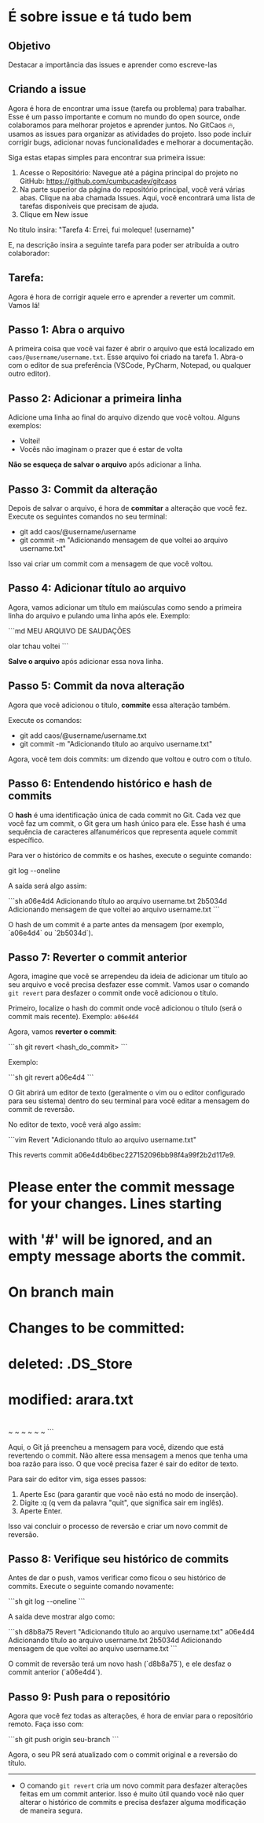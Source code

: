 # É sobre issue e tá tudo bem
## Objetivo 
Destacar a importância das issues e aprender como escreve-las
## Criando a issue

Agora é hora de encontrar uma issue (tarefa ou problema) para trabalhar. Esse é um passo importante e comum no mundo do open source, onde colaboramos para melhorar projetos e aprender juntos. No GitCaos 🔥, usamos as issues para organizar as atividades do projeto. Isso pode incluir corrigir bugs, adicionar novas funcionalidades e melhorar a documentação.

Siga estas etapas simples para encontrar sua primeira issue:

1. Acesse o Repositório: Navegue até a página principal do projeto no GitHub: <https://github.com/cumbucadev/gitcaos>
2. Na parte superior da página do repositório principal, você verá várias abas. Clique na aba chamada Issues. Aqui, você encontrará uma lista de tarefas disponíveis que precisam de ajuda.
3. Clique em New issue

No titulo insira:
 "Tarefa 4: Errei, fui moleque! (username)" 

E, na descrição insira a seguinte tarefa para poder ser atribuída a outro colaborador:
## Tarefa:
Agora é hora de corrigir aquele erro e aprender a reverter um commit. Vamos lá!

## Passo 1: Abra o arquivo

A primeira coisa que você vai fazer é abrir o arquivo que está localizado em
`caos/@username/username.txt`. Esse arquivo foi criado na tarefa 1. Abra-o com o editor de sua preferência (VSCode, PyCharm, Notepad, ou qualquer outro editor).

## Passo 2: Adicionar a primeira linha

Adicione uma linha ao final do arquivo dizendo que você voltou. Alguns exemplos:

- Voltei!
- Vocês não imaginam o prazer que é estar de volta

**Não se esqueça de salvar o arquivo** após adicionar a linha.

## Passo 3: Commit da alteração

Depois de salvar o arquivo, é hora de **commitar** a alteração que você fez. Execute os seguintes
comandos no seu terminal:

- git add caos/@username/username  
- git commit -m "Adicionando mensagem de que voltei ao arquivo username.txt"

Isso vai criar um commit com a mensagem de que você voltou.

## Passo 4: Adicionar título ao arquivo

Agora, vamos adicionar um título em maiúsculas como sendo a primeira linha do arquivo e pulando uma 
linha após ele. Exemplo:

\`\`\`md
MEU ARQUIVO DE SAUDAÇÕES

olar
tchau
voltei
\`\`\`

**Salve o arquivo** após adicionar essa nova linha.

## Passo 5: Commit da nova alteração

Agora que você adicionou o título, **commite** essa alteração também.

Execute os comandos:

- git add caos/@username/username.txt  
- git commit -m "Adicionando título ao arquivo username.txt"

Agora, você tem dois commits: um dizendo que voltou e outro com o título.

## Passo 6: Entendendo histórico e hash de commits

O **hash** é uma identificação única de cada commit no Git. Cada vez que você faz um commit,
o Git gera um hash único para ele. Esse hash é uma sequência de caracteres alfanuméricos que
representa aquele commit específico.

Para ver o histórico de commits e os hashes, execute o seguinte comando:

git log --oneline

A saída será algo assim:

\`\`\`sh
a06e4d4 Adicionando título ao arquivo username.txt
2b5034d Adicionando mensagem de que voltei ao arquivo username.txt
\`\`\`

O hash de um commit é a parte antes da mensagem (por exemplo, \`a06e4d4\` ou \`2b5034d\`).

## Passo 7: Reverter o commit anterior

Agora, imagine que você se arrependeu da ideia de adicionar um título ao seu arquivo e você precisa
desfazer esse commit. Vamos usar o comando `git revert` para desfazer o commit onde você adicionou
o título.

Primeiro, localize o hash do commit onde você adicionou o título (será o commit mais recente).
Exemplo: `a06e4d4`

Agora, vamos **reverter o commit**:

\`\`\`sh
git revert <hash_do_commit>
\`\`\`

Exemplo:

\`\`\`sh
git revert a06e4d4
\`\`\`

O Git abrirá um editor de texto (geralmente o vim ou o editor configurado para seu sistema)
dentro do seu terminal para você editar a mensagem do commit de reversão.

No editor de texto, você verá algo assim:

\`\`\`vim
Revert "Adicionando título ao arquivo username.txt"

This reverts commit a06e4d4b6bec227152096bb98f4a99f2b2d117e9.

# Please enter the commit message for your changes. Lines starting
# with '#' will be ignored, and an empty message aborts the commit.
#
# On branch main
# Changes to be committed:
#       deleted:    .DS_Store
#       modified:   arara.txt
#
~
~
~
~
~
~
\`\`\`

Aqui, o Git já preencheu a mensagem para você, dizendo que está revertendo o commit.
Não altere essa mensagem a menos que tenha uma boa razão para isso. O que você precisa fazer é sair
do editor de texto.

Para sair do editor vim, siga esses passos:

1. Aperte Esc (para garantir que você não está no modo de inserção).
1. Digite :q (q vem da palavra "quit", que significa sair em inglês).
1. Aperte Enter.

Isso vai concluir o processo de reversão e criar um novo commit de reversão.

## Passo 8: Verifique seu histórico de commits

Antes de dar o push, vamos verificar como ficou o seu histórico de commits. Execute o seguinte 
comando novamente:

\`\`\`sh
git log --oneline
\`\`\`

A saída deve mostrar algo como:

\`\`\`sh
d8b8a75 Revert "Adicionando título ao arquivo username.txt"
a06e4d4 Adicionando título ao arquivo username.txt
2b5034d Adicionando mensagem de que voltei ao arquivo username.txt
\`\`\`

O commit de reversão terá um novo hash (\`d8b8a75\`), e ele desfaz o commit anterior (\`a06e4d4\`).

## Passo 9: Push para o repositório

Agora que você fez todas as alterações, é hora de enviar para o repositório remoto. Faça isso com:

\`\`\`sh
git push origin seu-branch
\`\`\`

Agora, o seu PR será atualizado com o commit original e a reversão do título.

---

- O comando `git revert` cria um novo commit para desfazer alterações feitas em um commit anterior.
Isso é muito útil quando você não quer alterar o histórico de commits e precisa desfazer alguma
modificação de maneira segura.
